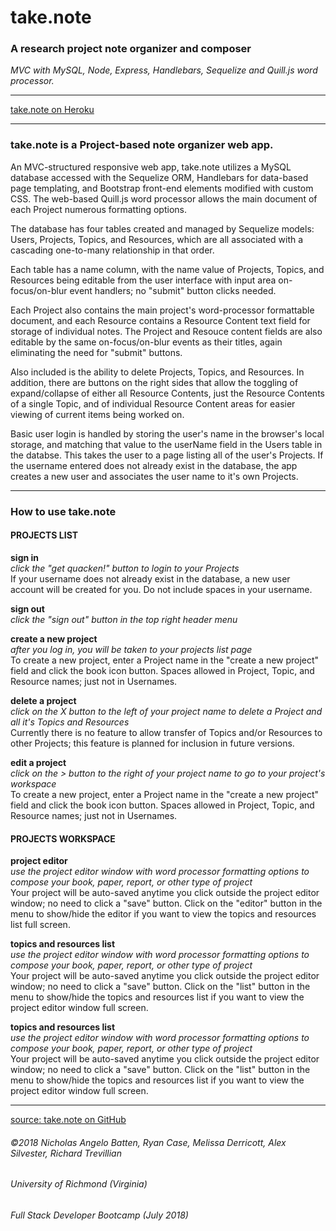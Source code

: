 # take.note
### A research project note organizer and composer

*MVC with MySQL, Node, Express, Handlebars, Sequelize and Quill.js word processor.*

_________________________________________________

[take.note on Heroku](https://book-reporter.herokuapp.com/)

_________________________________________________

### take.note is a Project-based note organizer web app. 

An MVC-structured responsive web app, take.note utilizes a MySQL database accessed with the Sequelize ORM, Handlebars for data-based page templating, and Bootstrap front-end elements modified with custom CSS. The web-based Quill.js word processor allows the main document of each Project numerous formatting options.

The database has four tables created and managed by Sequelize models: Users, Projects, Topics, and Resources, which are all associated with a cascading one-to-many relationship in that order. 

Each table has a name column, with the name value of Projects, Topics, and Resources being editable from the user interface with input area on-focus/on-blur event handlers; no "submit" button clicks needed.

Each Project also contains the main project's word-processor formattable document, and each Resource contains a Resource Content text field for storage of individual notes. The Project and Resouce content fields are also editable by the same on-focus/on-blur events as their titles, again eliminating the need for "submit" buttons.

Also included is the ability to delete Projects, Topics, and Resources. In addition, there are buttons on the right sides that allow the toggling of expand/collapse of either all Resource Contents, just the Resource Contents of a single Topic, and of individual Resource Content areas for easier viewing of current items being worked on.

Basic user login is handled by storing the user's name in the browser's local storage, and matching that value to the userName field in the Users table in the databse. This takes the user to a page listing all of the user's Projects. If the username entered does not already exist in the database, the app creates a new user and associates the user name to it's own Projects.

_________________________________________________

### How to use take.note 

#### PROJECTS LIST 

__sign in__    
*click the "get quacken!" button to login to your Projects*    
If your username does not already exist in the database, a new user account will be created for you. Do not include spaces in your username.   

__sign out__    
*click the "sign out" button in the top right header menu*   

__create a new project__    
*after you log in, you will be taken to your projects list page*   
To create a new project, enter a Project name in the "create a new project" field and click the book icon button. Spaces allowed in Project, Topic, and Resource names; just not in Usernames.   

__delete a project__    
*click on the X button to the left of your project name to delete a Project and all it's Topics and Resources*   
Currently there is no feature to allow transfer of Topics and/or Resources to other Projects; this feature is planned for inclusion in future versions.   

__edit a project__    
*click on the > button to the right of your project name to go to your project's workspace*   
To create a new project, enter a Project name in the "create a new project" field and click the book icon button. Spaces allowed in Project, Topic, and Resource names; just not in Usernames.   


#### PROJECTS WORKSPACE 

__project editor__    
*use the project editor window with word processor formatting options to compose your book, paper, report, or other type of project*   
Your project will be auto-saved anytime you click outside the project editor window; no need to click a "save" button. Click on the "editor" button in the menu to show/hide the editor if you want to view the topics and resources list full screen.   

__topics and resources list__    
*use the project editor window with word processor formatting options to compose your book, paper, report, or other type of project*   
Your project will be auto-saved anytime you click outside the project editor window; no need to click a "save" button. Click on the "list" button in the menu to show/hide the topics and resources list if you want to view the project editor window full screen.   

__topics and resources list__    
*use the project editor window with word processor formatting options to compose your book, paper, report, or other type of project*   
Your project will be auto-saved anytime you click outside the project editor window; no need to click a "save" button. Click on the "list" button in the menu to show/hide the topics and resources list if you want to view the project editor window full screen.   

_________________________________________________


[source: take.note on GitHub](https://github.com/LandrumTrev/book-reporter)

###### ©2018 Nicholas Angelo Batten, Ryan Case, Melissa Derricott, Alex Silvester, Richard Trevillian
###### University of Richmond (Virginia)
###### Full Stack Developer Bootcamp (July 2018)



